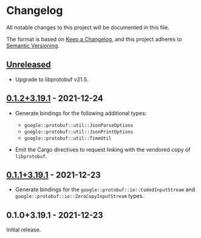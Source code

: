 # Changelog

All notable changes to this project will be documented in this file.

The format is based on [Keep a Changelog], and this project adheres to [Semantic
Versioning].

<!-- #release:next-header -->

## [Unreleased] <!-- #release:date -->

* Upgrade to libprotobuf v21.5.

## [0.1.2+3.19.1] - 2021-12-24

* Generate bindings for the following additional types:

  * `google::protobuf::util::JsonParseOptions`
  * `google::protobuf::util::JsonPrintOptions`
  * `google::protobuf::util::TimeUtil`

* Emit the Cargo directives to request linking with the vendored copy of
  `libprotobuf`.

## [0.1.1+3.19.1] - 2021-12-23

* Generate bindings for the `google::protobuf::io::CodedInputStream` and
  `google::protobuf::io::ZeroCopyInputStream` types.

## 0.1.0+3.19.1 - 2021-12-23

Initial release.

<!-- #release:next-url -->
[Unreleased]: https://github.com/MaterializeInc/rust-protobuf-native/compare/protobuf-sys-v0.1.2+3.19.1...HEAD
[0.1.2+3.19.1]: https://github.com/MaterializeInc/rust-protobuf-native/compare/protobuf-sys-v0.1.1+3.19.1...protobuf-sys-v0.1.2+3.19.1
[0.1.1+3.19.1]: https://github.com/MaterializeInc/rust-protobuf-native/compare/protobuf-sys-v0.1.0+3.19.1...protobuf-sys-v0.1.1+3.19.1

[Keep a Changelog]: https://keepachangelog.com/en/1.0.0/
[Semantic Versioning]: https://semver.org/spec/v2.0.0.html
